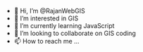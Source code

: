 - 👋 Hi, I’m @RajanWebGIS
- 👀 I’m interested in GIS 
- 🌱 I’m currently learning JavaScript 
- 💞️ I’m looking to collaborate on GIS coding
- 📫 How to reach me ...

<!---
RajanWebGIS/RajanWebGIS is a ✨ special ✨ repository because its `README.md` (this file) appears on your GitHub profile.
You can click the Preview link to take a look at your changes.
--->
